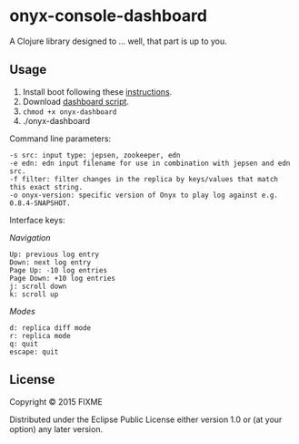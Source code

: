 # onyx-console-dashboard

A Clojure library designed to ... well, that part is up to you.

## Usage

1. Install boot following these [instructions](https://github.com/boot-clj/boot#install).
2. Download [dashboard script](https://raw.githubusercontent.com/onyx-platform/onyx-console-dashboard/master/onyx-dashboard).
3. `chmod +x onyx-dashboard`
4. ./onyx-dashboard

Command line parameters:

```
-s src: input type: jepsen, zookeeper, edn
-e edn: edn input filename for use in combination with jepsen and edn src.
-f filter: filter changes in the replica by keys/values that match this exact string.
-o onyx-version: specific version of Onyx to play log against e.g. 0.8.4-SNAPSHOT.
```

Interface keys:


*Navigation*

```
Up: previous log entry
Down: next log entry
Page Up: -10 log entries
Page Down: +10 log entries
j: scroll down
k: scroll up
```

*Modes*
```
d: replica diff mode
r: replica mode
q: quit
escape: quit
```

## License

Copyright © 2015 FIXME

Distributed under the Eclipse Public License either version 1.0 or (at your option) any later version.
